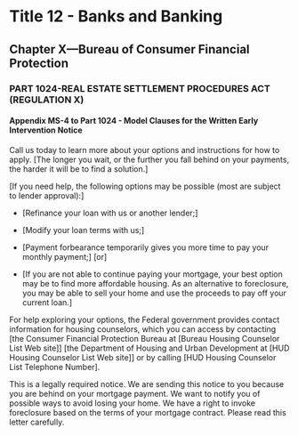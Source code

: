 
# Title 12 - Banks and Banking
## Chapter X—Bureau of Consumer Financial Protection
### PART 1024-REAL ESTATE SETTLEMENT PROCEDURES ACT (REGULATION X)
#### Appendix MS-4 to Part 1024 - Model Clauses for the Written Early Intervention Notice

Call us today to learn more about your options and instructions for how to apply. [The longer you wait, or the further you fall behind on your payments, the harder it will be to find a solution.]

[If you need help, the following options may be possible (most are subject to lender approval):]

- [Refinance your loan with us or another lender;]

- [Modify your loan terms with us;]

- [Payment forbearance temporarily gives you more time to pay your monthly payment;] [or]

- [If you are not able to continue paying your mortgage, your best option may be to find more affordable housing. As an alternative to foreclosure, you may be able to sell your home and use the proceeds to pay off your current loan.]

For help exploring your options, the Federal government provides contact information for housing counselors, which you can access by contacting [the Consumer Financial Protection Bureau at [Bureau Housing Counselor List Web site]] [the Department of Housing and Urban Development at [HUD Housing Counselor List Web site]] or by calling [HUD Housing Counselor List Telephone Number].

This is a legally required notice. We are sending this notice to you because you are behind on your mortgage payment. We want to notify you of possible ways to avoid losing your home. We have a right to invoke foreclosure based on the terms of your mortgage contract. Please read this letter carefully.

